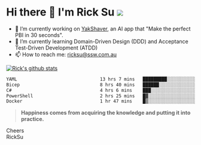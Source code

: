 # Hi there 👋 I'm Rick Su ![](https://komarev.com/ghpvc/?username=ricksu978)
<!--
**ricksu978/ricksu978** is a ✨ _special_ ✨ repository because its `README.md` (this file) appears on your GitHub profile.

Here are some ideas to get you started:
-->
- 🔭 I’m currently working on [YakShaver](https://yakshaver.ai/), an AI app that "Make the perfect PBI in 30 seconds".
- 🌱 I’m currently learning Domain-Driven Design (DDD) and Acceptance Test-Driven Development (ATDD)
- 📫 How to reach me: ricksu@ssw.com.au
<!--
- 👯 I’m looking to collaborate on ...
- 🤔 I’m looking for help with ...
- 💬 Ask me about ...
-->
<!--
- 😄 Pronouns: ...
- ⚡ Fun fact: ...
-->
[![Rick's github stats](https://github-readme-stats.vercel.app/api?username=ricksu978&theme=dark)](https://github.com/ricksu978/ricksu978)

<!--START_SECTION:waka-->

```txt
YAML                               13 hrs 7 mins   █████████░░░░░░░░░░░░░░░░   36.27 %
Bicep                              8 hrs 40 mins   ██████░░░░░░░░░░░░░░░░░░░   23.99 %
C#                                 4 hrs 6 mins    ███░░░░░░░░░░░░░░░░░░░░░░   11.34 %
PowerShell                         2 hrs 25 mins   █▓░░░░░░░░░░░░░░░░░░░░░░░   06.69 %
Docker                             1 hr 47 mins    █▒░░░░░░░░░░░░░░░░░░░░░░░   04.97 %
```

<!--END_SECTION:waka-->

> **Happiness comes from acquiring the knowledge and putting it into practice.**

Cheers  
RickSu 
